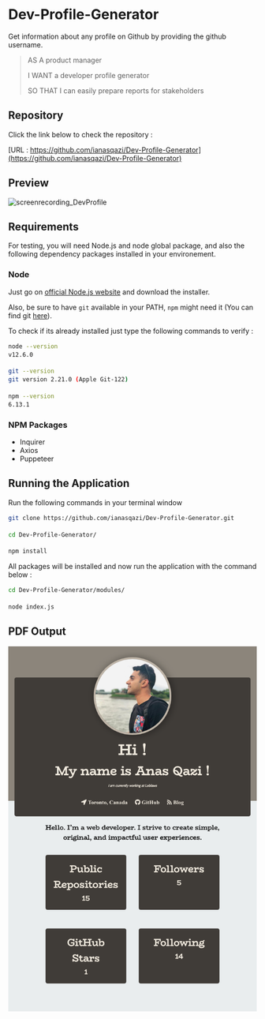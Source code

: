 # **Dev-Profile-Generator**
Get information about any profile on Github by providing the github username.

> AS A product manager
>
> I WANT a developer profile generator
>
> SO THAT I can easily prepare reports for stakeholders

## Repository 

Click the link below to check the repository :

[URL : https://github.com/ianasqazi/Dev-Profile-Generator](https://github.com/ianasqazi/Dev-Profile-Generator)

## Preview

![screenrecording_DevProfile](/sample/screenrecording_DevProfile.gif)

## Requirements

For testing, you will need Node.js and node global package, and also the following dependency packages installed in your environement.  

### Node

 Just go on [official Node.js website](https://nodejs.org/) and download the installer.

Also, be sure to have `git` available in your PATH, `npm` might need it (You can find git [here](https://git-scm.com/)).  

To check if its already installed just type the following commands to verify :

```bash
node --version
v12.6.0

git --version
git version 2.21.0 (Apple Git-122)

npm --version
6.13.1
```

### NPM Packages

- Inquirer
- Axios
- Puppeteer

## Running the Application

Run the following commands in your terminal window 

```bash
git clone https://github.com/ianasqazi/Dev-Profile-Generator.git

cd Dev-Profile-Generator/

npm install


```

All packages will be installed and now run the application with the command below : 

```bash
cd Dev-Profile-Generator/modules/

node index.js
```

## PDF Output

![screenshot](sample/screenshot.png)
